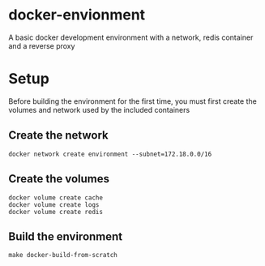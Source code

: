 # docker-envionment
A basic docker development environment with a network, redis container and a reverse proxy

# Setup
Before building the environment for the first time, you must first create the volumes and network used by the included containers

## Create the network

```console
docker network create environment --subnet=172.18.0.0/16
```

## Create the volumes

```console
docker volume create cache
docker volume create logs
docker volume create redis
```

## Build the environment
```console
make docker-build-from-scratch
```
